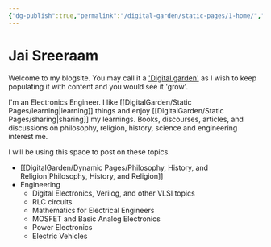 ```yaml
---
{"dg-publish":true,"permalink":"/digital-garden/static-pages/1-home/","tags":"gardenEntry","dgHomeLink":true,"dgPassFrontmatter":false}
---
```


# Jai Sreeraam
Welcome to my blogsite. You may call it a ['Digital garden'](https://maggieappleton.com/garden-history) as I wish to keep populating it with content and you would see it 'grow'. 

I'm an Electronics Engineer. I like [[DigitalGarden/Static Pages/learning|learning]] things and enjoy [[DigitalGarden/Static Pages/sharing|sharing]] my learnings. Books, discourses, articles, and discussions on philosophy, religion, history, science and engineering interest me.

I will be using this space to post on these topics.

- [[DigitalGarden/Dynamic Pages/Philosophy, History, and Religion|Philosophy, History, and Religion]]
- Engineering
	- Digital Electronics, Verilog, and other VLSI topics
	- RLC circuits
	- Mathematics for Electrical Engineers
	- MOSFET and Basic Analog Electronics
	- Power Electronics
	- Electric Vehicles


